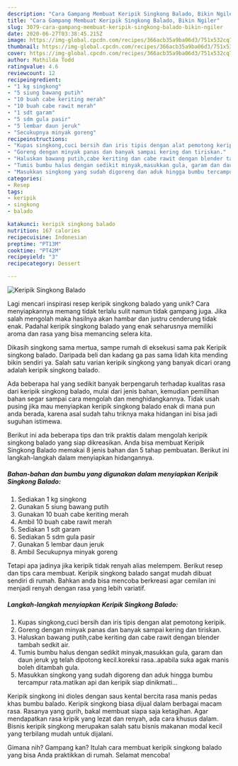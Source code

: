 ```yaml
---
description: "Cara Gampang Membuat Keripik Singkong Balado, Bikin Ngiler"
title: "Cara Gampang Membuat Keripik Singkong Balado, Bikin Ngiler"
slug: 3079-cara-gampang-membuat-keripik-singkong-balado-bikin-ngiler
date: 2020-06-27T03:38:45.215Z
image: https://img-global.cpcdn.com/recipes/366acb35a9ba06d3/751x532cq70/keripik-singkong-balado-foto-resep-utama.jpg
thumbnail: https://img-global.cpcdn.com/recipes/366acb35a9ba06d3/751x532cq70/keripik-singkong-balado-foto-resep-utama.jpg
cover: https://img-global.cpcdn.com/recipes/366acb35a9ba06d3/751x532cq70/keripik-singkong-balado-foto-resep-utama.jpg
author: Mathilda Todd
ratingvalue: 4.6
reviewcount: 12
recipeingredient:
- "1 kg singkong"
- "5 siung bawang putih"
- "10 buah cabe keriting merah"
- "10 buah cabe rawit merah"
- "1 sdt garam"
- "5 sdm gula pasir"
- "5 lembar daun jeruk"
- "Secukupnya minyak goreng"
recipeinstructions:
- "Kupas singkong,cuci bersih dan iris tipis dengan alat pemotong keripik."
- "Goreng dengan minyak panas dan banyak sampai kering dan tiriskan."
- "Haluskan bawang putih,cabe keriting dan cabe rawit dengan blender tambah sedkit air."
- "Tumis bumbu halus dengan sedikit minyak,masukkan gula, garam dan daun jeruk yg telah dipotong kecil.koreksi rasa..apabila suka agak manis boleh ditambah gula."
- "Masukkan singkong yang sudah digoreng dan aduk hingga bumbu tercampur rata.matikan api dan keripik siap dinikmati..."
categories:
- Resep
tags:
- keripik
- singkong
- balado

katakunci: keripik singkong balado 
nutrition: 167 calories
recipecuisine: Indonesian
preptime: "PT13M"
cooktime: "PT42M"
recipeyield: "3"
recipecategory: Dessert

---
```



![Keripik Singkong Balado](https://img-global.cpcdn.com/recipes/366acb35a9ba06d3/751x532cq70/keripik-singkong-balado-foto-resep-utama.jpg)

Lagi mencari inspirasi resep keripik singkong balado yang unik? Cara menyiapkannya memang tidak terlalu sulit namun tidak gampang juga. Jika salah mengolah maka hasilnya akan hambar dan justru cenderung tidak enak. Padahal keripik singkong balado yang enak seharusnya memiliki aroma dan rasa yang bisa memancing selera kita.

Dikasih singkong sama mertua, sampe rumah di eksekusi sama pak Keripik singkong balado. Daripada beli dan kadang ga pas sama lidah kita mending bikin sendiri ya. Salah satu varian keripik singkong yang banyak dicari orang adalah keripik singkong balado.

Ada beberapa hal yang sedikit banyak berpengaruh terhadap kualitas rasa dari keripik singkong balado, mulai dari jenis bahan, kemudian pemilihan bahan segar sampai cara mengolah dan menghidangkannya. Tidak usah pusing jika mau menyiapkan keripik singkong balado enak di mana pun anda berada, karena asal sudah tahu triknya maka hidangan ini bisa jadi suguhan istimewa.


Berikut ini ada beberapa tips dan trik praktis dalam mengolah keripik singkong balado yang siap dikreasikan. Anda bisa membuat Keripik Singkong Balado memakai 8 jenis bahan dan 5 tahap pembuatan. Berikut ini langkah-langkah dalam menyiapkan hidangannya.

<!--inarticleads1-->

##### Bahan-bahan dan bumbu yang digunakan dalam menyiapkan Keripik Singkong Balado:

1. Sediakan 1 kg singkong
1. Gunakan 5 siung bawang putih
1. Gunakan 10 buah cabe keriting merah
1. Ambil 10 buah cabe rawit merah
1. Sediakan 1 sdt garam
1. Sediakan 5 sdm gula pasir
1. Gunakan 5 lembar daun jeruk
1. Ambil Secukupnya minyak goreng


Tetapi apa jadinya jika keripik tidak renyah alias melempem. Berikut resep dan tips cara membuat. Keripik singkong balado sangat mudah dibuat sendiri di rumah. Bahkan anda bisa mencoba berkreasi agar cemilan ini menjadi renyah dengan rasa yang lebih variatif. 

<!--inarticleads2-->

##### Langkah-langkah menyiapkan Keripik Singkong Balado:

1. Kupas singkong,cuci bersih dan iris tipis dengan alat pemotong keripik.
1. Goreng dengan minyak panas dan banyak sampai kering dan tiriskan.
1. Haluskan bawang putih,cabe keriting dan cabe rawit dengan blender tambah sedkit air.
1. Tumis bumbu halus dengan sedikit minyak,masukkan gula, garam dan daun jeruk yg telah dipotong kecil.koreksi rasa..apabila suka agak manis boleh ditambah gula.
1. Masukkan singkong yang sudah digoreng dan aduk hingga bumbu tercampur rata.matikan api dan keripik siap dinikmati...


Keripik singkong ini dioles dengan saus kental bercita rasa manis pedas khas bumbu balado. Keripik singkong biasa dijual dalam berbagai macam rasa. Rasanya yang gurih, bakal membuat siapa saja ketagihan. Agar mendapatkan rasa kripik yang lezat dan renyah, ada cara khusus dalam. Bisnis keripik singkong merupakan salah satu bisnis makanan modal kecil yang terbilang mudah untuk dijalani. 

Gimana nih? Gampang kan? Itulah cara membuat keripik singkong balado yang bisa Anda praktikkan di rumah. Selamat mencoba!
